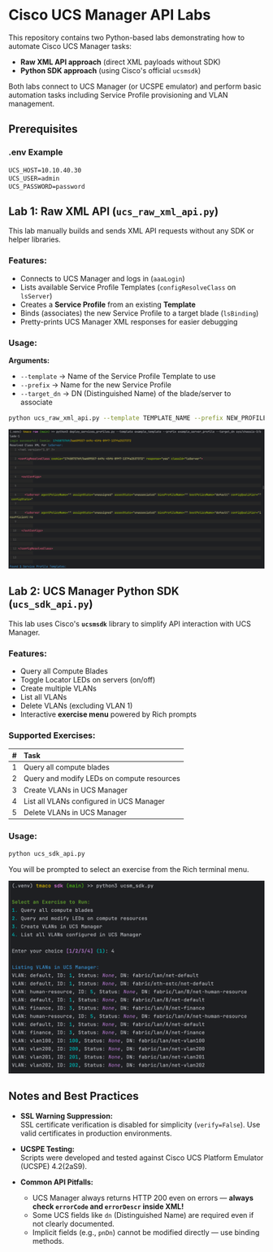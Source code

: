 # Cisco UCS Manager API Labs

This repository contains two Python-based labs demonstrating how to automate Cisco UCS Manager tasks:

- **Raw XML API approach** (direct XML payloads without SDK)
- **Python SDK approach** (using Cisco's official `ucsmsdk`)

Both labs connect to UCS Manager (or UCSPE emulator) and perform basic automation tasks including Service Profile provisioning and VLAN management.

## Prerequisites
### .env Example
```env
UCS_HOST=10.10.40.30
UCS_USER=admin
UCS_PASSWORD=password
```

## Lab 1: Raw XML API (`ucs_raw_xml_api.py`)

This lab manually builds and sends XML API requests without any SDK or helper libraries.

### Features:
- Connects to UCS Manager and logs in (`aaaLogin`)
- Lists available Service Profile Templates (`configResolveClass` on `lsServer`)
- Creates a **Service Profile** from an existing **Template**
- Binds (associates) the new Service Profile to a target blade (`lsBinding`)
- Pretty-prints UCS Manager XML responses for easier debugging

### Usage:

**Arguments:**
- `--template` → Name of the Service Profile Template to use
- `--prefix` → Name for the new Service Profile
- `--target_dn` → DN (Distinguished Name) of the blade/server to associate

```bash
python ucs_raw_xml_api.py --template TEMPLATE_NAME --prefix NEW_PROFILE_NAME --target_dn SERVER_DN
```

![ucs_raw_xml.png](../IMAGES/ucs_raw_xml.png)

## Lab 2: UCS Manager Python SDK (`ucs_sdk_api.py`)

This lab uses Cisco's **`ucsmsdk`** library to simplify API interaction with UCS Manager.

### Features:
- Query all Compute Blades
- Toggle Locator LEDs on servers (on/off)
- Create multiple VLANs
- List all VLANs
- Delete VLANs (excluding VLAN 1)
- Interactive **exercise menu** powered by Rich prompts

### Supported Exercises:
| # | Task |
|:-|:---|
| 1 | Query all compute blades |
| 2 | Query and modify LEDs on compute resources |
| 3 | Create VLANs in UCS Manager |
| 4 | List all VLANs configured in UCS Manager |
| 5 | Delete VLANs in UCS Manager |

### Usage:

```bash
python ucs_sdk_api.py
```

You will be prompted to select an exercise from the Rich terminal menu.

![ucs_sdk.png](../IMAGES/ucs_sdk.png)

## Notes and Best Practices

- **SSL Warning Suppression:**  
  SSL certificate verification is disabled for simplicity (`verify=False`). Use valid certificates in production environments.

- **UCSPE Testing:**  
  Scripts were developed and tested against Cisco UCS Platform Emulator (UCSPE) 4.2(2aS9).

- **Common API Pitfalls:**  
  - UCS Manager always returns HTTP 200 even on errors — **always check `errorCode` and `errorDescr` inside XML!**
  - Some UCS fields like `dn` (Distinguished Name) are required even if not clearly documented.
  - Implicit fields (e.g., `pnDn`) cannot be modified directly — use binding methods.

